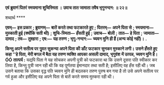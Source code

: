 **एवं ब्रुवाणं पितरं स्मयमाना शुचिस्मिता ।** **उवाच तात जामाता तवैष भृगुनन्दन: ॥ २२॥** 

शब्दार्थ **** 

**एवम्—** **इस प्रकार** **; ब्रुवाणम्—** **बातें करते तथा फटकारते हुए** **; पितरम्—** **अपने पिता से** **; स्मयमाना—** **मुस्काती हुई (क्योंकि सती** **थी)** **; शुचि-स्मिता—** **हँसती हुई** **; उवाच—** **बोली** **; तात—** **हे पिता** **; जामाता—** **दामाद** **; तव—** **तुश्हारा** **; एष:—** **यह तरुण** **; भृगु-नन्दन:—** **च्यवन मुनि ही हैं (अन्य कोई नहीं)।** **.** 

**किन्तु अपने सतीत्व पर गॢवत सुकन्या अपने पिता की डाँट फटकार सुनकर मुस्काने लगी।** **उसने हँसते हुए कहा ''हे पिता, मेरी बगल में बैठा यह तरुण व्यक्ति आपका असली दामाद, भृगुवंश** **में उत्पन्न, च्यवन मुनि है।ÓÓ** **तात्पर्य :** यद्यपि पिता ने यह सोचकर अपनी पुत्री को फटकारा था कि उसने दूसरा पति स्वीकार कर लिया है, किन्तु पुत्री जान रही थी कि वह पूर्णतया ईमानदार तथा सती है; इसीलिए वह हँस रही थी। जब उसने बताया कि उसका वृद्ध पति च्यवन मुनि ही बदलकर तरुण पुरुष बन गया है तो उसे अपने सतीत्व पर गर्व हुआ और इसीलिए वह अपने पिता से बातें करते समय मुस्करा रही थी।  